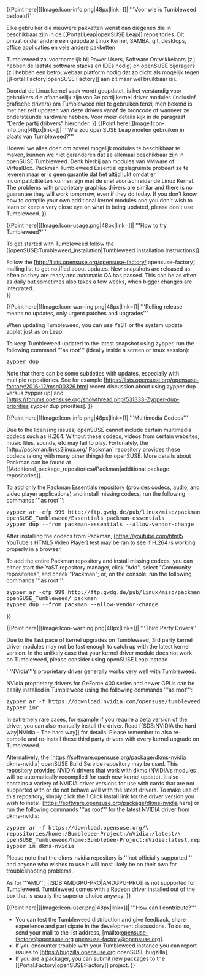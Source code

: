 {{Point here|[[Image:Icon-info.png|48px|link=]]|
'''Voor wie is Tumbleweed bedoeld?'''

Elke gebruiker die nieuwere pakketten wenst dan diegenen die in beschikbaar zijn in de [[Portal:Leap|openSUSE Leap]] repositories.  Dit omvat onder andere een geüpdate Linux Kernel, SAMBA, git, desktops, office applicaties en vele andere pakketten

Tumbleweed zal voornamelijk bij Power Users, Software Ontwikkelaars (zij hebben de laatste software stacks en IDEs nodig) en openSUSE bijdragers (zij hebben een betrouwebaar platform nodig dat zo dicht als mogelijk tegen [[Portal:Factory|openSUSE Factory]] aan zit maar wel bruikbaar is).

Doordat de Linux kernel vaak wordt geupdatet, is het verstandig voor gebruikers die afhankelijk zijn van 3e partij kernel driver modules (inclusief grafische drivers) om Tumbleweed niet te gebruiken tenzij men bekend is met het zelf updaten van deze drivers vanaf de broncode of wanneer ze ondersteunde hardware hebben. Voor meer details kijk in de paragraaf "Derde partij dribvers" hieronder.
}}
{{Point here|[[Image:Icon-info.png|48px|link=]]|
'''Wie zou openSUSE Leap moeten gebruiken in plaats van Tumbleweed?'''

Hoewel we alles doen om zoveel mogelijk modules te beschikbaar te maken, kunnen we niet garanderen dat ze allemaal beschikbaar zijn in openSUSE Tumbleweed. Denk hierbij aan modules van VMware of VirtualBox. Packman Tumbleweed Essential opslagruimte probeert ze te leveren maar er is geen garantie dat het altijd lukt omdat er incompatibiliteiten kunnen zijn met de snel voortschreidende Linux Kernel. The problems with proprietary graphics drivers are similar and there is no guarantee they will work tomorrow, even if they do today. If you don't know how to compile your own additional kernel modules and you don't wish to learn or keep a very close eye on what is being updated, please don't use Tumbleweed.
}}

{{Point here|[[Image:Icon-usage.png|48px|link=]]|
'''How to try Tumbleweed?'''

To get started with Tumbleweed follow the [[openSUSE:Tumbleweed_installation|Tumbleweed Installation Instructions]]

Follow the [http://lists.opensuse.org/opensuse-factory/ opensuse-factory] mailing list to get notified about updates. New snapshots are released as often as they are ready and automatic QA has passed. This can be as often as daily but sometimes also takes a few weeks, when bigger changes are integrated.  
}}

{{Point here|[[Image:Icon-warning.png|48px|link=]]|
'''Rolling release means no updates, only urgent patches and upgrades'''

When updating Tumbleweed, you can use YaST or the system update applet just as on Leap.

To keep Tumbleweed updated to the latest snapshot using zypper, run the following command '''as root''' (ideally inside a screen or tmux session):

<pre>zypper dup</pre>

Note that there can be some subtleties with updates, especially with multiple repositories.  See for example [https://lists.opensuse.org/opensuse-factory/2016-12/msg00326.html recent discussion about using zypper dup versus zypper up] and [https://forums.opensuse.org/showthread.php/531333-Zypper-dup-priorities zypper dup priorities].
}}

{{Point here|[[Image:Icon-info.png|48px|link=]]|
'''Multimedia Codecs'''

Due to the licensing issues, openSUSE cannot include certain multimedia codecs such as H.264.  Without these codecs, videos from certain websites, music files, sounds, etc may fail to play.  Fortunately, the [http://packman.links2linux.org/ Packman] repository provides these codecs (along with many other things) for openSUSE. More details about Packman can be found at [[Additional_package_repositories#Packman|additional package repositories]].

To add only the Packman Essentials repository (provides codecs, audio, and video player applications) and install missing codecs, run the following commands '''as root''':

<pre>zypper ar -cfp 999 http://ftp.gwdg.de/pub/linux/misc/packman/suse/\
openSUSE_Tumbleweed/Essentials packman-essentials
zypper dup --from packman-essentials --allow-vendor-change</pre>

After installing the codecs from Packman, [https://youtube.com/html5 YouTube's HTML5 Video Player] test may be ran to see if H.264 is working properly in a browser.

To add the entire Packman repository and install missing codecs, you can either start the YaST repository manager, click "Add", select "Community repositories", and check "Packman"; or, on the console, run the following commands '''as root''':

<pre>zypper ar -cfp 999 http://ftp.gwdg.de/pub/linux/misc/packman/suse/\
openSUSE_Tumbleweed/ packman
zypper dup --from packman --allow-vendor-change</pre>

}}

{{Point here|[[Image:Icon-warning.png|48px|link=]]|
'''Third Party Drivers'''

Due to the fast pace of kernel upgrades on Tumbleweed, 3rd party kernel driver modules may not be fast enough to catch up with the latest kernel version. In the unlikely case that your kernel driver module does not work on Tumbleweed, please consider using openSUSE Leap instead.

'''NVidia'''’s proprietary driver generally works very well with Tumbleweed.

NVidia proprietary drivers for GeForce 400 series and newer GPUs can be easily installed in Tumbleweed using the following commands '''as root''':

<pre>zypper ar -f https://download.nvidia.com/opensuse/tumbleweed nvidia
zypper inr</pre>

In extremely rare cases, for example if you require a beta version of the driver, you can also manually install the driver. Read [[SDB:NVIDIA the hard way|NVidia – The hard way]] for details. Please remember to also re-compile and re-install these third party drivers with every kernel upgrade on Tumbleweed.

Alternatively, the [https://software.opensuse.org/package/dkms-nvidia dkms-nvidia] openSUSE Build Service repository may be used.  This repository provides NVIDIA drivers that work with dkms (NVIDIA's modules will be automatically recompiled for each new kernel update).  It also contains a variety of NVIDIA driver versions for use with cards that are not supported with or do not behave well with the latest drivers.  To make use of this repository, simply click the 1 Click Install link for the driver version you wish to install [https://software.opensuse.org/package/dkms-nvidia here] or run the following commands '''as root''' for the latest NVIDIA driver from dkms-nvidia:

<pre>zypper ar -f https://download.opensuse.org/\
repositories/home:/Bumblebee-Project:/nVidia:/latest/\
openSUSE_Tumbleweed/home:Bumblebee-Project:nVidia:latest.repo
zypper in dkms-nvidia</pre>

Please note that the dkms-nvidia repository is '''not officially supported''' and anyone who wishes to use it will most likely be on their own for troubleshooting problems.

As for '''AMD''', [[SDB:AMDGPU-PRO|AMDGPU-PRO]] is not supported for Tumbleweed. Tumbleweed comes with a Radeon driver installed out of the box that is usually the superior choice anyway.
}}

{{Point here|[[Image:Icon-user.png|48px|link=]]|
'''How can I contribute?'''

* You can test the Tumbleweed distribution and give feedback, share experience and participate in the development discussions. To do so, send your mail to the list address, [mailto:opensuse-factory@opensuse.org opensuse-factory@opensuse.org].
* If you encounter trouble with your Tumbleweed instance you can report issues to [https://bugzilla.opensuse.org openSUSE bugzilla].
* If you are a packager, you can submit new packages to the [[Portal:Factory|openSUSE:Factory]] project.
}}
